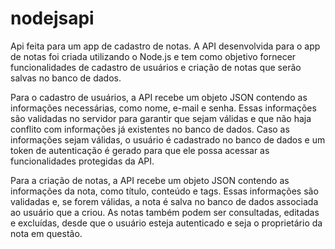 # nodejsapi
Api feita para um app de cadastro de notas.
A API desenvolvida para o app de notas foi criada utilizando o Node.js e tem como objetivo fornecer funcionalidades de cadastro de usuários e criação de notas que serão salvas no banco de dados.

Para o cadastro de usuários, a API recebe um objeto JSON contendo as informações necessárias, como nome, e-mail e senha. Essas informações são validadas no servidor para garantir que sejam válidas e que não haja conflito com informações já existentes no banco de dados. Caso as informações sejam válidas, o usuário é cadastrado no banco de dados e um token de autenticação é gerado para que ele possa acessar as funcionalidades protegidas da API.

Para a criação de notas, a API recebe um objeto JSON contendo as informações da nota, como título, conteúdo e tags. Essas informações são validadas e, se forem válidas, a nota é salva no banco de dados associada ao usuário que a criou. As notas também podem ser consultadas, editadas e excluídas, desde que o usuário esteja autenticado e seja o proprietário da nota em questão.
